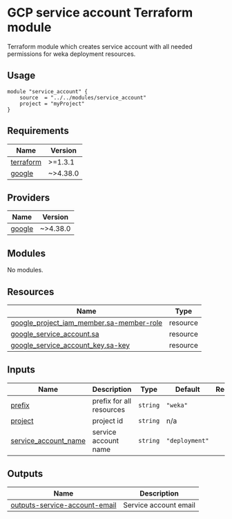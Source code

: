 # GCP service account Terraform module
Terraform module which creates service account with all needed permissions for weka deployment resources.

## Usage
```hcl
module "service_account" {
    source  = "../../modules/service_account"
    project = "myProject"
}
```

<!-- BEGIN_TF_DOCS -->
## Requirements

| Name | Version |
|------|---------|
| <a name="requirement_terraform"></a> [terraform](#requirement\_terraform) | >=1.3.1 |
| <a name="requirement_google"></a> [google](#requirement\_google) | ~>4.38.0 |

## Providers

| Name | Version |
|------|---------|
| <a name="provider_google"></a> [google](#provider\_google) | ~>4.38.0 |

## Modules

No modules.

## Resources

| Name | Type |
|------|------|
| [google_project_iam_member.sa-member-role](https://registry.terraform.io/providers/hashicorp/google/latest/docs/resources/project_iam_member) | resource |
| [google_service_account.sa](https://registry.terraform.io/providers/hashicorp/google/latest/docs/resources/service_account) | resource |
| [google_service_account_key.sa-key](https://registry.terraform.io/providers/hashicorp/google/latest/docs/resources/service_account_key) | resource |

## Inputs

| Name | Description | Type | Default | Required |
|------|-------------|------|---------|:--------:|
| <a name="input_prefix"></a> [prefix](#input\_prefix) | prefix for all resources | `string` | `"weka"` | no |
| <a name="input_project"></a> [project](#input\_project) | project id | `string` | n/a | yes |
| <a name="input_service_account_name"></a> [service\_account\_name](#input\_service\_account\_name) | service account name | `string` | `"deployment"` | no |

## Outputs

| Name | Description |
|------|-------------|
| <a name="output_outputs-service-account-email"></a> [outputs-service-account-email](#output\_outputs-service-account-email) | Service account email |
<!-- END_TF_DOCS -->
